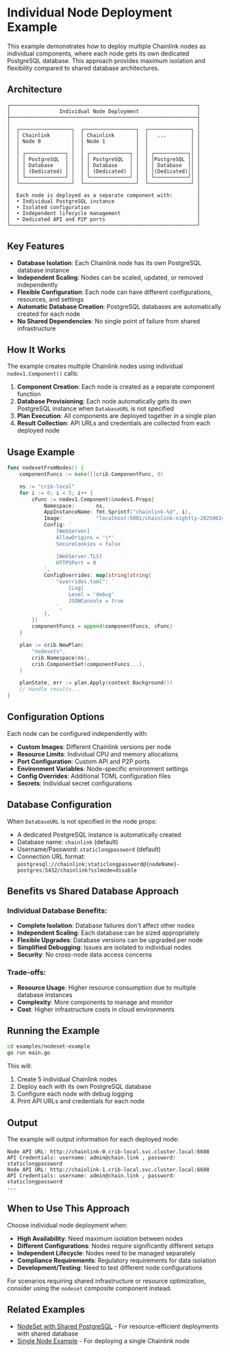 # Individual Node Deployment Example

This example demonstrates how to deploy multiple Chainlink nodes as individual components, where each node gets its own dedicated PostgreSQL database. This approach provides maximum isolation and flexibility compared to shared database architectures.

## Architecture

```
┌─────────────────────────────────────────────────────────────┐
│                Individual Node Deployment                   │
├─────────────────────────────────────────────────────────────┤
│                                                             │
│  ┌─────────────────┐  ┌─────────────────┐  ┌──────────────┐ │
│  │ Chainlink       │  │ Chainlink       │  │   ...        │ │
│  │ Node 0          │  │ Node 1          │  │              │ │
│  │                 │  │                 │  │              │ │
│  │ ┌─────────────┐ │  │ ┌─────────────┐ │  │ ┌───────────┐│ │
│  │ │ PostgreSQL  │ │  │ │ PostgreSQL  │ │  │ │PostgreSQL ││ │
│  │ │ Database    │ │  │ │ Database    │ │  │ │ Database  ││ │
│  │ │ (Dedicated) │ │  │ │ (Dedicated) │ │  │ │(Dedicated)││ │
│  │ └─────────────┘ │  │ └─────────────┘ │  │ └───────────┘│ │
│  └─────────────────┘  └─────────────────┘  └──────────────┘ │
│                                                             │
│  Each node is deployed as a separate component with:        │
│  • Individual PostgreSQL instance                           │
│  • Isolated configuration                                   │
│  • Independent lifecycle management                         │
│  • Dedicated API and P2P ports                              │
└─────────────────────────────────────────────────────────────┘
```

## Key Features

- **Database Isolation**: Each Chainlink node has its own PostgreSQL database instance
- **Independent Scaling**: Nodes can be scaled, updated, or removed independently
- **Flexible Configuration**: Each node can have different configurations, resources, and settings
- **Automatic Database Creation**: PostgreSQL databases are automatically created for each node
- **No Shared Dependencies**: No single point of failure from shared infrastructure

## How It Works

The example creates multiple Chainlink nodes using individual `nodev1.Component()` calls:

1. **Component Creation**: Each node is created as a separate component function
2. **Database Provisioning**: Each node automatically gets its own PostgreSQL instance when `DatabaseURL` is not specified
3. **Plan Execution**: All components are deployed together in a single plan
4. **Result Collection**: API URLs and credentials are collected from each deployed node

## Usage Example

```go
func nodesetFromNodes() {
    componentFuncs := make([]crib.ComponentFunc, 0)

    ns := "crib-local"
    for i := 0; i < 5; i++ {
        cFunc := nodev1.Component(&nodev1.Props{
            Namespace:       ns,
            AppInstanceName: fmt.Sprintf("chainlink-%d", i),
            Image:           "localhost:5001/chainlink:nightly-20250624-plugins",
            Config: `
                [WebServer]
                AllowOrigins = '\*'
                SecureCookies = false

                [WebServer.TLS]
                HTTPSPort = 0
            `,
            ConfigOverrides: map[string]string{
                "overrides.toml": `
                    [Log]
                    Level = 'debug'
                    JSONConsole = true
                `,
            },
        })
        componentFuncs = append(componentFuncs, cFunc)
    }

    plan := crib.NewPlan(
        "nodesets",
        crib.Namespace(ns),
        crib.ComponentSet(componentFuncs...),
    )

    planState, err := plan.Apply(context.Background())
    // Handle results...
}
```

## Configuration Options

Each node can be configured independently with:

- **Custom Images**: Different Chainlink versions per node
- **Resource Limits**: Individual CPU and memory allocations
- **Port Configuration**: Custom API and P2P ports
- **Environment Variables**: Node-specific environment settings
- **Config Overrides**: Additional TOML configuration files
- **Secrets**: Individual secret configurations

## Database Configuration

When `DatabaseURL` is not specified in the node props:

- A dedicated PostgreSQL instance is automatically created
- Database name: `chainlink` (default)
- Username/Password: `staticlongpassword` (default)
- Connection URL format: `postgresql://chainlink:staticlongpassword@{nodeName}-postgres:5432/chainlink?sslmode=disable`

## Benefits vs Shared Database Approach

### Individual Database Benefits:
- **Complete Isolation**: Database failures don't affect other nodes
- **Independent Scaling**: Each database can be sized appropriately
- **Flexible Upgrades**: Database versions can be upgraded per node
- **Simplified Debugging**: Issues are isolated to individual nodes
- **Security**: No cross-node data access concerns

### Trade-offs:
- **Resource Usage**: Higher resource consumption due to multiple database instances
- **Complexity**: More components to manage and monitor
- **Cost**: Higher infrastructure costs in cloud environments

## Running the Example

```bash
cd examples/nodeset-example
go run main.go
```

This will:
1. Create 5 individual Chainlink nodes
2. Deploy each with its own PostgreSQL database
3. Configure each node with debug logging
4. Print API URLs and credentials for each node

## Output

The example will output information for each deployed node:

```
Node API URL: http://chainlink-0.crib-local.svc.cluster.local:6688
API Credentials: username: admin@chain.link , password: staticlongpassword
Node API URL: http://chainlink-1.crib-local.svc.cluster.local:6688
API Credentials: username: admin@chain.link , password: staticlongpassword
...
```

## When to Use This Approach

Choose individual node deployment when:

- **High Availability**: Need maximum isolation between nodes
- **Different Configurations**: Nodes require significantly different setups
- **Independent Lifecycle**: Nodes need to be managed separately
- **Compliance Requirements**: Regulatory requirements for data isolation
- **Development/Testing**: Need to test different node configurations

For scenarios requiring shared infrastructure or resource optimization, consider using the `nodeset` composite component instead.

## Related Examples

- [NodeSet with Shared PostgreSQL](../nodeset-shared-postgres-example/README.md) - For resource-efficient deployments with shared database
- [Single Node Example](../single-node-example/README.md) - For deploying a single Chainlink node
